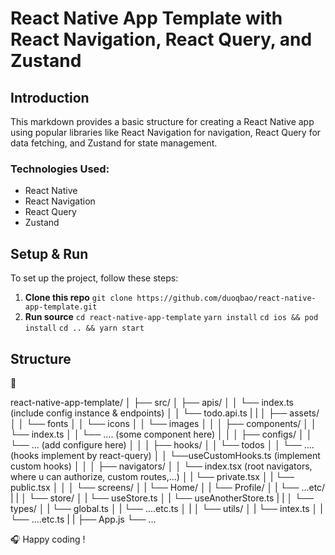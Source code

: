 # React Native App Template with React Navigation, React Query, and Zustand

## Introduction

This markdown provides a basic structure for creating a React Native app using popular libraries like React Navigation for navigation, React Query for data fetching, and Zustand for state management.

### Technologies Used:

- React Native
- React Navigation
- React Query
- Zustand

## Setup & Run

To set up the project, follow these steps:

1. **Clone this repo**
   `git clone https://github.com/duoqbao/react-native-app-template.git`
2. **Run source**
   `cd react-native-app-template`
   `yarn install`
   `cd ios && pod install`
   `cd .. && yarn start`

## Structure
:vertical_traffic_light:

react-native-app-template/
│
├── src/
│ ├── apis/
│ │ └── index.ts (include config instance & endpoints)
│ │ └── todo.api.ts
| |
│ ├── assets/
│ │ └── fonts
│ │ └── icons
│ │ └── images
│ │
│ ├── components/
│ │ └── index.ts
│ │ └── .... (some component here)
│ │
│ ├── configs/
│ │ └── ... (add configure here)
│ │
│ ├── hooks/
│ │ └── todos
│ │   └── ....(hooks implement by react-query)
│ │ └──useCustomHooks.ts (implement custom hooks)
│ │
│ ├── navigators/
│ │ └── index.tsx (root navigators, where u can authorize, custom routes,...)
│ | └── private.tsx 
│ | └── public.tsx
│ │
│ └── screens/
│ | └── Home/
│ | └── Profile/
│ | └── ...etc/
| |
│ └── store/
│ | └── useStore.ts 
│ | └── useAnotherStore.ts 
| |
│ └── types/
│ | └── global.ts
│ | └── ....etc.ts
│ |
│ └── utils/
│ | └── intex.ts
│ | └── ....etc.ts
| |
├── App.js
└── ...

:headphones: Happy coding !